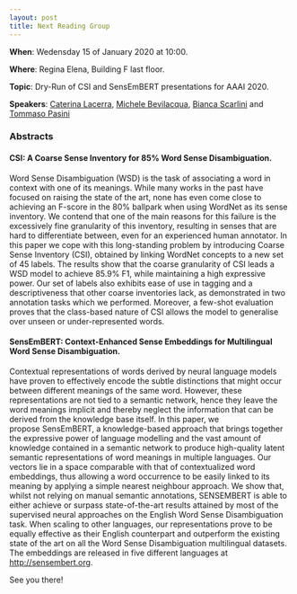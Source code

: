 ```yaml
---
layout: post
title: Next Reading Group
---
```


**When**:  Wedensday 15 of January 2020 at 10:00.

**Where**: Regina Elena, Building F last floor.

**Topic**: Dry-Run of CSI and SensEmBERT presentations for AAAI 2020.

**Speakers**: [Caterina Lacerra](https://twitter.com/@CaterinaLac), [Michele Bevilacqua](https://twitter.com/MicheleBevila20), [Bianca Scarlini](https://twitter.com/biancascarlini)
and [Tommaso Pasini](wwwusers.di.uniroma1.it/~pasini)   
### Abstracts
####  CSI: A Coarse Sense Inventory for 85% Word Sense Disambiguation.
Word Sense Disambiguation (WSD) is the task of associating a word in context with one of its meanings. 
While many works in the past have focused on raising the state of the art, none has even come close to 
achieving an F-score in the 80% ballpark when using WordNet as its sense inventory. 
We contend that one of the main reasons for this failure is the excessively fine granularity of this 
inventory, resulting in senses that are hard to differentiate between, even for an experienced 
human annotator. In this paper we cope with this long-standing problem by introducing Coarse Sense Inventory (CSI), obtained by linking WordNet concepts to a new set of 45 labels. The results show that the coarse granularity of CSI leads a WSD model to achieve 85.9% F1, while maintaining a high expressive power. Our set of labels also exhibits ease of use in tagging and a descriptiveness that other coarse inventories lack, as demonstrated in two annotation tasks which we performed. Moreover, a few-shot evaluation proves that the class-based nature of CSI allows the model to generalise over unseen or under-represented words.

#### SensEmBERT: Context-Enhanced Sense Embeddings for Multilingual Word Sense Disambiguation.
Contextual representations of words derived by neural language models have proven to effectively encode the subtle distinctions that might occur between different meanings of
the same word. However, these representations are not tied to a semantic network, hence they leave the word meanings implicit and thereby neglect the information that can be derived
from the knowledge base itself. In this paper, we propose SensEmBERT, a knowledge-based approach that brings together the expressive power of language modelling and the vast amount of knowledge contained in a semantic network to produce high-quality latent semantic representations of word meanings in multiple languages. Our vectors lie in a space comparable with that of contextualized word embeddings, thus allowing a word occurrence to be easily linked to its meaning by applying a simple nearest neighbour approach. We show that, whilst not relying on manual semantic annotations, SENSEMBERT is able to either achieve or surpass
state-of-the-art results attained by most of the supervised neural approaches on the English Word Sense Disambiguation task. When scaling to other languages, our representations prove to be equally effective as their English counterpart and outperform the existing state of the art on all the Word Sense Disambiguation multilingual datasets. The embeddings are released in five different languages at http://sensembert.org.

See you there!